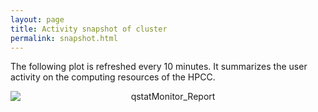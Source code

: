 ```yaml
---
layout: page
title: Activity snapshot of cluster
permalink: snapshot.html
---
```


The following plot is refreshed every 10 minutes. It summarizes the user activity on the computing resources of the HPCC.

<div><img alt="qstatMonitor_Report" border="0" src="http://biocluster.bioinfo.ucr.edu/~tgirke/qstatMonitorWeb.png" style="display:block;margin-right:auto;margin-left:auto;text-align:center"></div>

